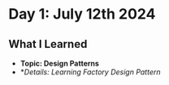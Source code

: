 # Day 1: July 12th 2024

## What I Learned
- **Topic: Design Patterns**
- **Details: Learning Factory Design Pattern*

